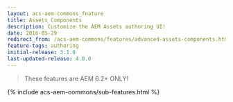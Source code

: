 ```yaml
---
layout: acs-aem-commons_feature
title: Assets Components
description: Customize the AEM Assets authoring UI!
date: 2016-05-29
redirect_from: /acs-aem-commons/features/advanced-assets-components.html
feature-tags: authoring
initial-release: 3.1.0
last-updated-release: 4.0.0
---
```


> These features are AEM 6.2+ ONLY!

{% include acs-aem-commons/sub-features.html %}
